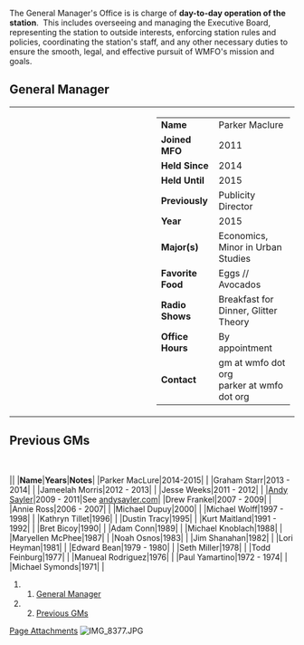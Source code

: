 The General Manager's Office is is charge of **day-to-day operation of the station**.  This includes overseeing and managing the Executive Board, representing the station to outside interests, enforcing station rules and policies, coordinating the station's staff, and any other necessary duties to ensure the smooth, legal, and effective pursuit of WMFO's mission and goals.

General Manager
---------------

<table>
<col width="50%" />
<col width="50%" />
<tbody>
<tr class="odd">
<td align="left"><p><a href="https://wiki.wmfo.org/@api/deki/files/822/=IMG_8377.JPG" title="IMG_8377.JPG"><embed src="https://wiki.wmfo.org/@api/deki/files/822/=IMG_8377.JPG?size=webview" /></a></p></td>
<td align="left"><table>
<tbody>
<tr class="odd">
<td align="left"><strong>Name</strong></td>
<td align="left">Parker Maclure</td>
</tr>
<tr class="even">
<td align="left"><strong>Joined MFO</strong></td>
<td align="left">2011</td>
</tr>
<tr class="odd">
<td align="left"><strong>Held Since</strong></td>
<td align="left">2014</td>
</tr>
<tr class="even">
<td align="left"><strong>Held Until</strong></td>
<td align="left">2015</td>
</tr>
<tr class="odd">
<td align="left"><strong>Previously</strong></td>
<td align="left">Publicity Director</td>
</tr>
<tr class="even">
<td align="left"><strong>Year</strong></td>
<td align="left">2015</td>
</tr>
<tr class="odd">
<td align="left"><strong>Major(s)</strong></td>
<td align="left">Economics, Minor in Urban Studies</td>
</tr>
<tr class="even">
<td align="left"><strong>Favorite Food</strong></td>
<td align="left">Eggs // Avocados</td>
</tr>
<tr class="odd">
<td align="left"><strong>Radio Shows</strong></td>
<td align="left">Breakfast for Dinner, Glitter Theory</td>
</tr>
<tr class="even">
<td align="left"><strong>Office Hours</strong></td>
<td align="left">By appointment</td>
</tr>
<tr class="odd">
<td align="left"><strong>Contact</strong></td>
<td align="left"><script type="text/javascript">
<!--
h='&#x77;&#x6d;&#102;&#x6f;&#46;&#x6f;&#114;&#x67;';a='&#64;';n='&#x67;&#x6d;';e=n+a+h;
document.write('<a h'+'ref'+'="ma'+'ilto'+':'+e+'">'+e+'<\/'+'a'+'>');
// -->
</script><noscript>&#x67;&#x6d;&#32;&#x61;&#116;&#32;&#x77;&#x6d;&#102;&#x6f;&#32;&#100;&#x6f;&#116;&#32;&#x6f;&#114;&#x67;</noscript><br /> <script type="text/javascript">
<!--
h='&#x77;&#x6d;&#102;&#x6f;&#46;&#x6f;&#114;&#x67;';a='&#64;';n='&#112;&#x61;&#114;&#x6b;&#x65;&#114;';e=n+a+h;
document.write('<a h'+'ref'+'="ma'+'ilto'+':'+e+'">'+e+'<\/'+'a'+'>');
// -->
</script><noscript>&#112;&#x61;&#114;&#x6b;&#x65;&#114;&#32;&#x61;&#116;&#32;&#x77;&#x6d;&#102;&#x6f;&#32;&#100;&#x6f;&#116;&#32;&#x6f;&#114;&#x67;</noscript></td>
</tr>
</tbody>
</table></td>
</tr>
</tbody>
</table>

Previous GMs
------------

 

||
|**Name**|**Years**|**Notes**|
|Parker MacLure|2014-2015| |
|Graham Starr|2013 - 2014| |
|Jameelah Morris|2012 - 2013| |
|Jesse Weeks|2011 - 2012| |
|[Andy Sayler](https://wiki.wmfo.org/User:AndySayler?view=home "https://wiki.wmfo.org/User:AndySayler?view=home")|2009 - 2011|See [andysayler.com](http://www.andysayler.com "http://www.andysayler.com")|
|Drew Frankel|2007 - 2009| |
|Annie Ross|2006 - 2007| |
|Michael Dupuy|2000| |
|Michael Wolff|1997 - 1998| |
|Kathryn Tillet|1996| |
|Dustin Tracy|1995| |
|Kurt Maitland|1991 - 1992| |
|Bret Bicoy|1990| |
|Adam Conn|1989| |
|Michael Knoblach|1988| |
|Maryellen McPhee|1987| |
|Noah Osnos|1983| |
|Jim Shanahan|1982| |
|Lori Heyman|1981| |
|Edward Bean|1979 - 1980| |
|Seth Miller|1978| |
|Todd Feinburg|1977| |
|Manueal Rodriguez|1976| |
|Paul Yamartino|1972 - 1974| |
|Michael Symonds|1971| |

1.  1. [General Manager](#General_Manager)
2.  2. [Previous GMs](#Previous_GMs)

[Page Attachments](https://wiki-files.wmfo.org/About_WMFO/Executive_Board/GM%27s_Office)
![IMG_8377.JPG](https://wiki-files.wmfo.org/About_WMFO/Executive_Board/GM%27s_Office/IMG_8377.JPG)
